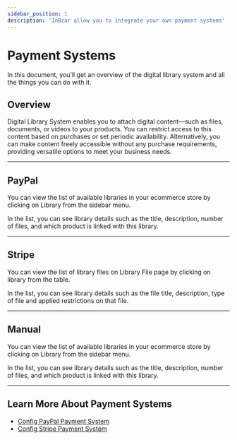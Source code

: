 ```yaml
---
sidebar_position: 1
description: 'InBzar allow you to integrate your own payment systems'
---
```


# Payment Systems

In this document, you’ll get an overview of the digital library system and all the things you can do with it.

## Overview

Digital Library System enables you to attach digital content—such as files, documents, or videos to your products. You can restrict access to this content based on purchases or set periodic availability. Alternatively, you can make content freely accessible without any purchase requirements, providing versatile options to meet your business needs.

---

## PayPal

You can view the list of available libraries in your ecommerce store by clicking on Library from the sidebar menu.

In the list, you can see library details such as the title, description, number of files, and which product is linked with this library.

---

## Stripe

You can view the list of library files on Library File page by clicking on library from the table.

In the list, you can see library details such as the file title, description, type of file and applied restrictions on that file.

---

## Manual

You can view the list of available libraries in your ecommerce store by clicking on Library from the sidebar menu.

In the list, you can see library details such as the title, description, number of files, and which product is linked with this library.

---

## Learn More About Payment Systems

- [Config PayPal Payment System](./config-paypal.mdx)
- [Config Stripe Payment System](./config-stripe.mdx)
